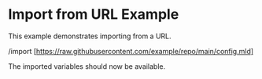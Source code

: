 # Import from URL Example

This example demonstrates importing from a URL.

/import [https://raw.githubusercontent.com/example/repo/main/config.mld]

The imported variables should now be available.